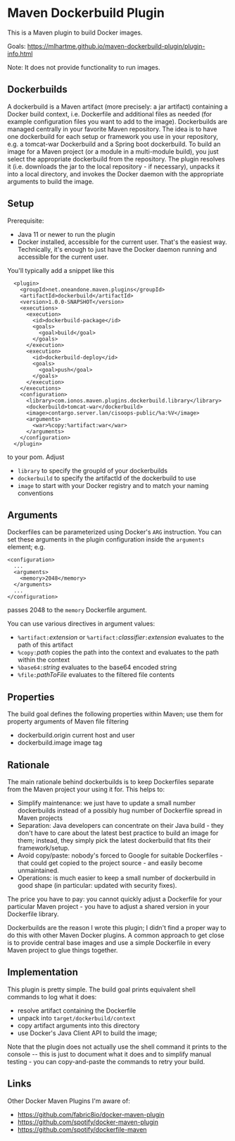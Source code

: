 # Maven Dockerbuild Plugin

This is a Maven plugin to build Docker images.

Goals: https://mlhartme.github.io/maven-dockerbuild-plugin/plugin-info.html

Note: It does not provide functionality to run images.

## Dockerbuilds

A dockerbuild is a Maven artifact (more precisely: a jar artifact) containing a Docker build context, i.e. Dockerfile and additional files as needed
(for example configuration files you want to add to the image). Dockerbuilds are managed centrally in your favorite Maven repository. The idea is to
have one dockerbuild for each setup or framework you use in your repository, e.g. a tomcat-war Dockerbuild and a Spring boot dockerbuild.
To build an image for a Maven project (or a module in a multi-module build), you just select the appropriate dockerbuild from the repository.
The plugin resolves it (i.e. downloads the jar to the local repository - if necessary), unpacks it into a local directory, and invokes the
Docker daemon with the appropriate arguments to build the image.

## Setup

Prerequisite:
* Java 11 or newer to run the plugin
* Docker installed, accessible for the current user.
  That's the easiest way. Technically, it's enough to just have the Docker daemon running and accessible for the current user.

You'll typically add a snippet like this

      <plugin>
        <groupId>net.oneandone.maven.plugins</groupId>
        <artifactId>dockerbuild</artifactId>
        <version>1.0.0-SNAPSHOT</version>
        <executions>
          <execution>
            <id>dockerbuild-package</id>
            <goals>
              <goal>build</goal>
            </goals>
          </execution>
          <execution>
            <id>dockerbuild-deploy</id>
            <goals>
              <goal>push</goal>
            </goals>
          </execution>
        </executions>
        <configuration>
          <library>com.ionos.maven.plugins.dockerbuild.library</library>
          <dockerbuild>tomcat-war</dockerbuild>
          <image>contargo.server.lan/cisoops-public/%a:%V</image>
          <arguments>
            <war>%copy:%artifact:war</war>
          </arguments>
        </configuration>
      </plugin>

to your pom. Adjust
* `library` to specify the groupId of your dockerbuilds
* `dockerbuild` to specify the artifactId of the dockerbuild to use
* `image` to start with your Docker registry and to match your naming conventions

## Arguments

Dockerfiles can be parameterized using Docker's `ARG` instruction. You can set these arguments in the plugin configuration inside
the `arguments` element; e.g.

    <configuration>
      ...
      <arguments>
        <memory>2048</memory>
      </arguments>
      ...
    </configuration>

passes 2048 to the `memory` Dockerfile argument.

You can use various directives in argument values:

* `%artifact:`*extension* or `%artifact:`*classifier*`:`*extension* evaluates to the path of this artifact
* `%copy:`*path* copies the path into the context and evaluates to the path within the context
* `%base64:`*string* evaluates to the base64 encoded string
* `%file:`*pathToFile* evaluates to the filtered file contents

## Properties

The build goal defines the following properties within Maven; use them for property arguments of Maven file filtering

* dockerbuild.origin    current host and user
* dockerbuild.image     image tag

## Rationale

The main rationale behind dockerbuilds is to keep Dockerfiles separate from the Maven project your using it for. This helps to:
* Simplify maintenance: we just have to update a small number dockerbuilds instead of a possibly hug number of Dockerfile spread in Maven projects
* Separation: Java developers can concentrate on their Java build - they don't have to care about the latest best practice to build an
  image for them; instead, they simply pick the latest dockerbuild that fits their framework/setup.
* Avoid copy/paste: nobody's forced to Google for suitable Dockerfiles - that could get copied to the project source - and easily become
  unmaintained.
* Operations: is much easier to keep a small number of dockerbuild in good shape (in particular: updated with security fixes).

The price you have to pay: you cannot quickly adjust a Dockerfile for your particular Maven project - you have to adjust a shared version
in your Dockerfile library.

Dockerbuilds are the reason I wrote this plugin; I didn't find a proper way to do this with other Maven Docker plugins. A common
approach to get close is to provide central base images and use a simple Dockerfile in every Maven project to glue things together.


## Implementation

This plugin is pretty simple. The build goal prints equivalent shell commands to log what it does:
* resolve artifact containing the Dockerfile
* unpack into `target/dockerbuild/context`
* copy artifact arguments into this directory
* use Docker's Java Client API to build the image;

Note that the plugin does not actually use the shell command it prints to the console -- this is just to document what it does and to simplify
manual testing - you can copy-and-paste the commands to retry your build.


## Links

Other Docker Maven Plugins I'm aware of:

* https://github.com/fabric8io/docker-maven-plugin
* https://github.com/spotify/docker-maven-plugin
* https://github.com/spotify/dockerfile-maven
